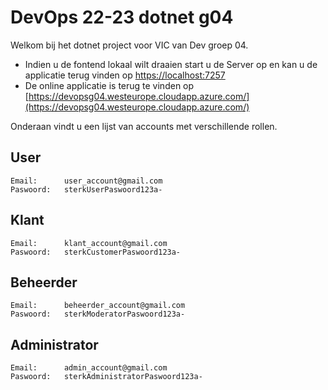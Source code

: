 # DevOps 22-23 dotnet g04

Welkom bij het dotnet project voor VIC van Dev groep 04.

- Indien u de fontend lokaal wilt draaien start u de Server op en kan u de applicatie terug vinden op [https://localhost:7257](https://localhost:7257)
- De online applicatie is terug te vinden op [https://devopsg04.westeurope.cloudapp.azure.com/](https://devopsg04.westeurope.cloudapp.azure.com/)

Onderaan vindt u een lijst van accounts met verschillende rollen.

## User
```
Email:		user_account@gmail.com
Paswoord:	sterkUserPaswoord123a-
```

## Klant
```
Email: 		klant_account@gmail.com
Paswoord:	sterkCustomerPaswoord123a-
```

## Beheerder
```
Email: 		beheerder_account@gmail.com
Paswoord:	sterkModeratorPaswoord123a-
```

## Administrator
```
Email:		admin_account@gmail.com
Paswoord:	sterkAdministratorPaswoord123a-
```
